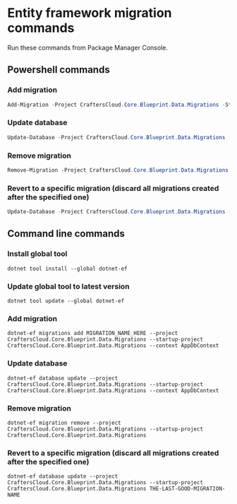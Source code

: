 ﻿# Entity framework migration commands

Run these commands from Package Manager Console.

## Powershell commands

### Add migration

``` powershell
Add-Migration -Project CraftersCloud.Core.Blueprint.Data.Migrations -StartUpProject CraftersCloud.Core.Blueprint.Data.Migrations -Context AppDbContext -Name MIGRATION_NAME_HERE
```

### Update database

``` powershell
Update-Database -Project CraftersCloud.Core.Blueprint.Data.Migrations -StartUpProject CraftersCloud.Core.Blueprint.Data.Migrations -Context AppDbContext
```

### Remove migration

``` powershell
Remove-Migration -Project CraftersCloud.Core.Blueprint.Data.Migrations -StartUpProject CraftersCloud.Core.Blueprint.Data.Migrations
```

### Revert to a specific migration (discard all migrations created after the specified one)

``` powershell
Update-Database -Project CraftersCloud.Core.Blueprint.Data.Migrations -StartUpProject CraftersCloud.Core.Blueprint.Data.Migrations -Context AppDbContext THE-LAST-GOOD-MIGRATION-NAME
```

## Command line commands

### Install global tool

``` shell
dotnet tool install --global dotnet-ef
```

### Update global tool to latest version

``` shell
dotnet tool update --global dotnet-ef
```

### Add migration

``` shell
dotnet-ef migrations add MIGRATION_NAME_HERE --project CraftersCloud.Core.Blueprint.Data.Migrations --startup-project CraftersCloud.Core.Blueprint.Data.Migrations --context AppDbContext
```

### Update database

``` shell
dotnet-ef database update --project CraftersCloud.Core.Blueprint.Data.Migrations --startup-project CraftersCloud.Core.Blueprint.Data.Migrations --context AppDbContext
```

### Remove migration

``` shell
dotnet-ef migration remove --project CraftersCloud.Core.Blueprint.Data.Migrations --startup-project CraftersCloud.Core.Blueprint.Data.Migrations
```

### Revert to a specific migration (discard all migrations created after the specified one)

``` shell
dotnet-ef database update --project CraftersCloud.Core.Blueprint.Data.Migrations --startup-project CraftersCloud.Core.Blueprint.Data.Migrations THE-LAST-GOOD-MIGRATION-NAME
```
